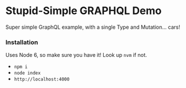 # Stupid-Simple GRAPHQL Demo

Super simple GraphQL example, with a single Type and Mutation... cars!

### Installation

Uses Node 6, so make sure you have it! Look up `nvm` if not.

- `npm i`
- `node index`
- `http://localhost:4000`
